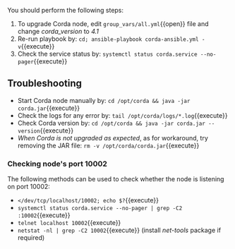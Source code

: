 You should perform the following steps:

1. To upgrade Corda node, edit `group_vars/all.yml`{{open}} file and change *corda_version* to _4.1_
2. Re-run playbook by: `cd; ansible-playbook corda-ansible.yml -v`{{execute}}
3. Check the service status by: `systemctl status corda.service --no-pager`{{execute}}

## Troubleshooting

- Start Corda node manually by: `cd /opt/corda && java -jar corda.jar`{{execute}}
- Check the logs for any error by: `tail /opt/corda/logs/*.log`{{execute}}
- Check Corda version by: `cd /opt/corda && java -jar corda.jar --version`{{execute}}
- *When Corda is not upgraded as expected*, as for workaround, try removing the JAR file: `rm -v /opt/corda/corda.jar`{{execute}}

### Checking node's port 10002

The following methods can be used to check whether the node is listening on port 10002:

- `</dev/tcp/localhost/10002; echo $?`{{execute}}
- `systemctl status corda.service --no-pager | grep -C2 :10002`{{execute}}
- `telnet localhost 10002`{{execute}}
- `netstat -nl | grep -C2 10002`{{execute}} (install _net-tools_ package if required)

